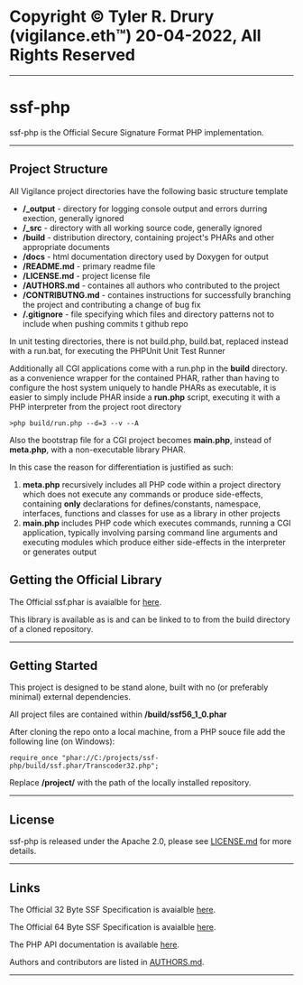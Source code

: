 # Copyright © Tyler R. Drury (vigilance.eth™) 20-04-2022, All Rights Reserved

---
# ssf-php

ssf-php is the Official Secure Signature Format PHP implementation.


---
## Project Structure

All Vigilance project directories have the following basic structure template

* **/_output** - directory for logging console output and errors durring exection, generally ignored
* **/_src** - directory with all working source code, generally ignored
* **/build** - distribution directory, containing project's PHARs and other appropriate documents
* **/docs** - html documentation directory used by Doxygen for output
* **/README.md** - primary readme file
* **/LICENSE.md** - project license file
* **/AUTHORS.md** - containes all authors who contributed to the project
* **/CONTRIBUTNG.md** - containes instructions for successfully branching the project and contributing a change of bug fix
* **/.gitignore** - file specifying which files and directory patterns not to include when pushing commits t github repo

In unit testing directories, there is not build.php, build.bat,
replaced instead with a run.bat, for executing the PHPUnit Unit Test Runner

Additionally all CGI applications come with a run.php in the **build** directory.
as a convenience wrapper for the contained PHAR,
rather than having to configure the host system uniquely to handle PHARs as executable,
it is easier to simply include PHAR inside a **run.php** script,
executing it with a PHP interpreter from the project root directory

```
>php build/run.php --d=3 --v --A
```

Also the bootstrap file for a CGI project becomes **main.php**,
instead of **meta.php**, with a non-executable library PHAR.

In this case the reason for differentiation is justified as such:

1) **meta.php** recursively includes all PHP code within a project directory which does not execute any commands or produce side-effects,
containing **only** declarations for defines/constants, namespace, interfaces, functions and classes for use as a library in other projects
2) **main.php** includes PHP code which executes commands, running a CGI application,
typically involving parsing command line arguments and executing modules which produce either side-effects in the interpreter or generates output


## Getting the Official Library

The Official ssf.phar is avaialble for [here]().

This library is available as is and can be linked to to from the build directory of a cloned repository.


---
## Getting Started

This project is designed to be stand alone,
built with no (or preferably minimal) external dependencies.

All project files are contained within **/build/ssf56_1_0.phar**

After cloning the repo onto a local machine,
from a PHP souce file add the following line (on Windows):


```
require_once "phar://C:/projects/ssf-php/build/ssf.phar/Transcoder32.php";

```

Replace **/project/** with the path of the locally installed repository.


--- 
## License

ssf-php is released under the Apache 2.0,
please see [LICENSE.md](https://github.com/vigilance91/ssf-php/blob/main/LICENSE.md) for more details.


---
## Links

The Official 32 Byte SSF Specification is avaialble [here](https://vigilance91.github.io/ssf32.html).

The Official 64 Byte SSF Specification is avaialble [here](https://vigilance91.github.io/ssf32.html).

The PHP API documentation is available [here]().

Authors and contributors are listed in [AUTHORS.md]().


---